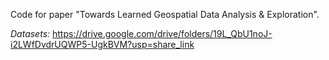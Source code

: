 Code for paper "Towards Learned Geospatial Data Analysis & Exploration".


*Datasets:* https://drive.google.com/drive/folders/19L_QbU1noJ-i2LWfDvdrUQWP5-UgkBVM?usp=share_link
